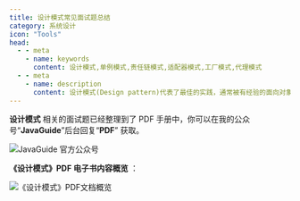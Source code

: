 ```yaml
---
title: 设计模式常见面试题总结
category: 系统设计
icon: "Tools"
head:
  - - meta
    - name: keywords
      content: 设计模式,单例模式,责任链模式,适配器模式,工厂模式,代理模式
  - - meta
    - name: description
      content: 设计模式(Design pattern)代表了最佳的实践，通常被有经验的面向对象 的软件开发人员所采用。设计模式是软件开发人员在软件开发过程中面临 的一般问题的解决方案。这些解决方案是众多软件开发人员经过相当⻓的 一段时间的试验和错误总结出来的。
---
```


**设计模式** 相关的面试题已经整理到了 PDF 手册中，你可以在我的公众号“**JavaGuide**”后台回复“**PDF**” 获取。

![JavaGuide 官方公众号](https://oss.javaguide.cn/github/javaguide/gongzhonghaoxuanchuan.png)

**《设计模式》PDF 电子书内容概览** ：

![《设计模式》PDF文档概览](https://oss.javaguide.cn/github/javaguide/system-design/design-pattern-pdf.png)
